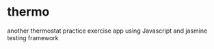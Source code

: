 # thermo

another thermostat practice exercise app using Javascript and jasmine testing framework








